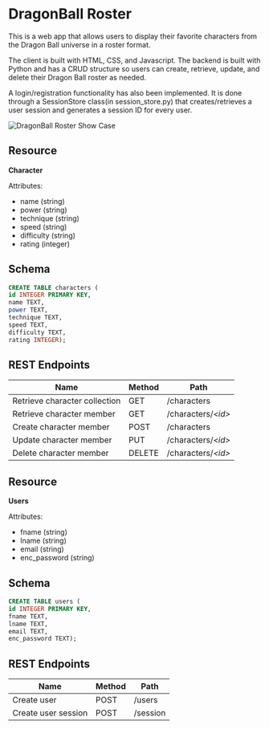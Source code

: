# DragonBall Roster

This is a web app that allows users to display their favorite characters from the Dragon Ball universe in a roster format.

The client is built with HTML, CSS, and Javascript. The backend is built with Python and has a CRUD structure so users can create, retrieve, update, and delete their Dragon Ball roster as needed.

A login/registration functionality has also been implemented. It is done through a SessionStore class(in session_store.py) that creates/retrieves a user session and generates a session ID for every user.


![DragonBall Roster Show Case](https://github.com/Dev-Tensei/DragonBallRoster/blob/main/client/images/app_showcase.png?raw=true)

## Resource

**Character**

Attributes:

* name (string)
* power (string)
* technique (string)
* speed (string)
* difficulty (string)
* rating (integer)

## Schema

```sql
CREATE TABLE characters (
id INTEGER PRIMARY KEY,
name TEXT,
power TEXT,
technique TEXT,
speed TEXT,
difficulty TEXT,
rating INTEGER);
```

## REST Endpoints

Name                           | Method | Path
-------------------------------|--------|------------------
Retrieve character collection | GET    | /characters
Retrieve character member     | GET    | /characters/*\<id\>*
Create character member       | POST   | /characters
Update character member       | PUT    | /characters/*\<id\>*
Delete character member       | DELETE | /characters/*\<id\>*

## Resource

**Users**

Attributes:

* fname (string)
* lname (string)
* email (string)
* enc_password (string)

## Schema

```sql
CREATE TABLE users (
id INTEGER PRIMARY KEY,
fname TEXT,
lname TEXT,
email TEXT,
enc_password TEXT);
```

## REST Endpoints

Name                           | Method | Path
-------------------------------|--------|------------------
Create user                    | POST   | /users
Create user session            | POST   | /session

